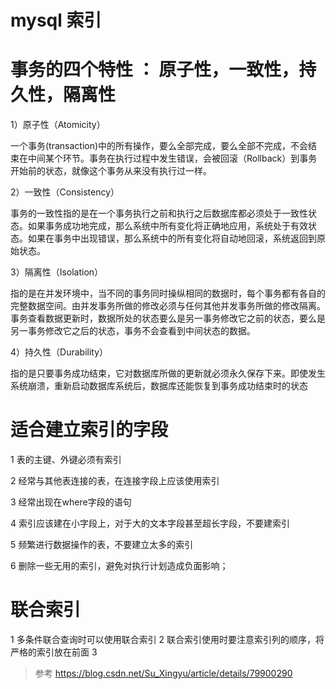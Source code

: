 # mysql 索引 

# 事务的四个特性 ： 原子性，一致性，持久性，隔离性

1）原子性（Atomicity）

一个事务(transaction)中的所有操作，要么全部完成，要么全部不完成，不会结束在中间某个环节。事务在执行过程中发生错误，会被回滚（Rollback）到事务开始前的状态，就像这个事务从来没有执行过一样。

2）一致性（Consistency）

事务的一致性指的是在一个事务执行之前和执行之后数据库都必须处于一致性状态。如果事务成功地完成，那么系统中所有变化将正确地应用，系统处于有效状态。如果在事务中出现错误，那么系统中的所有变化将自动地回滚，系统返回到原始状态。

3）隔离性（Isolation）

指的是在并发环境中，当不同的事务同时操纵相同的数据时，每个事务都有各自的完整数据空间。由并发事务所做的修改必须与任何其他并发事务所做的修改隔离。事务查看数据更新时，数据所处的状态要么是另一事务修改它之前的状态，要么是另一事务修改它之后的状态，事务不会查看到中间状态的数据。

4）持久性（Durability）

指的是只要事务成功结束，它对数据库所做的更新就必须永久保存下来。即使发生系统崩溃，重新启动数据库系统后，数据库还能恢复到事务成功结束时的状态

# 适合建立索引的字段
1 表的主键、外键必须有索引

2 经常与其他表连接的表，在连接字段上应该使用索引

3 经常出现在where字段的语句

4 索引应该建在小字段上，对于大的文本字段甚至超长字段，不要建索引

5 频繁进行数据操作的表，不要建立太多的索引

6 删除一些无用的索引，避免对执行计划造成负面影响；
           


# 联合索引
1 多条件联合查询时可以使用联合索引
2 联合索引使用时要注意索引列的顺序，将严格的索引放在前面
3 




> 参考 https://blog.csdn.net/Su_Xingyu/article/details/79900290

